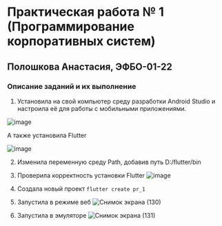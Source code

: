 # Практическая работа № 1 (Программирование корпоративных систем)

## Полошкова Анастасия, ЭФБО-01-22

### Описание заданий и их выполнение

1. Установила на свой компьютер среду разработки Android Studio и настроила её для работы с мобильными приложениями.
   
![image](https://github.com/user-attachments/assets/affd32f4-3604-4968-88b8-f39dd4fb6f83)

  А также установила Flutter

  ![image](https://github.com/user-attachments/assets/dc474a69-e1c0-4581-86de-230c56eb62a5)

2. Изменила переменную среду Path, добавив путь D:/flutter/bin
3. Проверила корректность установки Flutter
![image](https://github.com/user-attachments/assets/9761aacd-6837-414f-bcd9-9032f4f32ee5)

4. Создала новый проект
   `flutter create pr_1`
   
5. Запустила в режиме веб
![Снимок экрана (130)](https://github.com/user-attachments/assets/a2be348d-2295-4685-b6f0-229629a32a68)

6. Запустила в эмуляторе
![Снимок экрана (131)](https://github.com/user-attachments/assets/caf91158-1618-4a52-8161-9b2563511a75)

  

